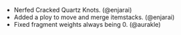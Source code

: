 - Nerfed Cracked Quartz Knots. (@enjarai)
- Added a ploy to move and merge itemstacks. (@enjarai)
- Fixed fragment weights always being 0. (@aurakle)
